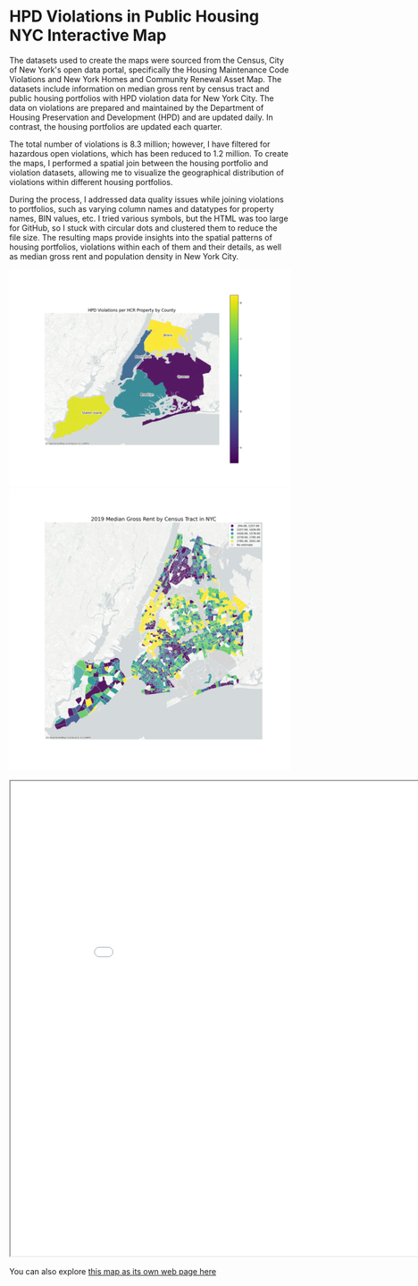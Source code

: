 # HPD Violations in Public Housing NYC Interactive Map


The datasets used to create the maps were sourced from the Census, City of New York's open data portal, specifically the Housing Maintenance Code Violations and New York Homes and Community Renewal Asset Map. The datasets include information on median gross rent by census tract and public housing portfolios with HPD violation data for New York City. The data on violations are prepared and maintained by the Department of Housing Preservation and Development (HPD) and are updated daily. In contrast, the housing portfolios are updated each quarter.

The total number of violations is 8.3 million; however, I have filtered for hazardous open violations, which has been reduced to 1.2 million. To create the maps, I performed a spatial join between the housing portfolio and violation datasets, allowing me to visualize the geographical distribution of violations within different housing portfolios.

During the process, I addressed data quality issues while joining violations to portfolios, such as varying column names and datatypes for property names, BIN values, etc. I tried various symbols, but the HTML was too large for GitHub, so I stuck with circular dots and clustered them to reduce the file size. The resulting maps provide insights into the spatial patterns of housing portfolios, violations within each of them and their details, as well as median gross rent and population density in New York City.

![Image 1](Static_Map_1.png)
![Image 2](Static_Map_2.jpeg)

<iframe src='Public_Housing_Violations_NYC.html' width = '900' height = '850' ></iframe>

You can also explore [this map as its own web page here](Public_Housing_Violations_NYC.html)
